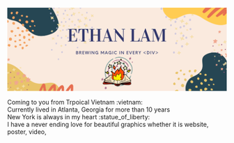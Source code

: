 ![Banner](banner.png)

<p>Coming to you from Trpoical Vietnam :vietnam: <br>
Currently lived in Atlanta, Georgia for more than 10 years <br>
New York is always in my heart :statue_of_liberty: <br>
I have a never ending love for beautiful graphics whether it is website, poster, video, </p>


